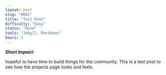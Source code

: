 ```yaml
---
layout: post
slug: "0001"
title: "Test Post"
difficulty: "Easy"
status: "Done"
tools: "Jekyll, Markdown"
hours: 1
---
```


***Short Impact:***

hopeful to have time to build things for the community. This is a test post to see how the projects page looks and feels.